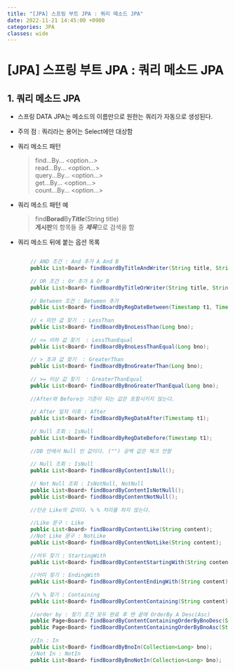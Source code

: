 ```yaml
---
title: "[JPA] 스프링 부트 JPA : 쿼리 메소드 JPA"
date: 2022-11-21 14:45:00 +0900
categories: JPA
classes: wide
---
```


# [JPA] 스프링 부트 JPA : 쿼리 메소드 JPA


## 1. 쿼리 메소드 JPA

- 스프링 DATA JPA는 메소드의 이름만으로 원한는 쿼리가 자동으로 생성된다.

- 주의 점 : 쿼리라는 용어는 Select에만 대상함

- 쿼리 메소드 패턴 
    > find...By... <option...>  
    > read...By... <option...>  
    > query...By... <option...>  
    > get...By... <option...>  
    > count...By... <option...>  

- 쿼리 메소드 패턴 예
    > find**Borad**By***Title***(String title)  
    > **게시판**의 항목들 중 ***제목***으로 검색을 함

- 쿼리 메소드 뒤에 붙는 옵션 목록

    ```java

        // AND 조건 : And 추가 A And B
        public List<Board> findBoardByTitleAndWriter(String title, String writer);
        
        // OR 조건 : Or 추가 A Or B
        public List<Board> findBoardByTitleOrWriter(String title, String writer);
        
        // Between 조건 : Between 추가
        public List<Board> findBoardByRegDateBetween(Timestamp t1, Timestamp t2);
        
        // < 미만 값 찾기  : LessThan
        public List<Board> findBoardByBnoLessThan(Long bno);
        
        // <= 이하 값 찾기  : LessThanEqual
        public List<Board> findBoardByBnoLessThanEqual(Long bno);
        
        // > 초과 값 찾기  : GreaterThan
        public List<Board> findBoardByBnoGreaterThan(Long bno);
        
        // >= 이상 값 찾기  : GreaterThanEqual
        public List<Board> findBoardByBnoGreaterThanEqual(Long bno);
        
        //After와 Before는 기준이 되는 값은 포함시키지 않는다.
        
        // After 일자 이후 : After
        public List<Board> findBoardByRegDateAfter(Timestamp t1);
        
        // Null 조회 : IsNull
        public List<Board> findBoardByRegDateBefore(Timestamp t1);
        
        //DB 안에서 Null 인 값이다. ("") 공백 값은 체크 안함  
        
        // Null 조회 : IsNull
        public List<Board> findBoardByContentIsNull();
        
        // Not Null 조회 : IsNotNull, NotNull
        public List<Board> findBoardByContentIsNotNull();
        public List<Board> findBoardByContentNotNull();
        
        //단순 Like의 값이다. % % 처리를 하지 않는다.
        
        //Like 문구 : Like
        public List<Board> findBoardByContentLike(String content);
        //Not Like 문구 : NotLike
        public List<Board> findBoardByContentNotLike(String content);
        
        //어두 찾기 : StartingWith 
        public List<Board> findBoardByContentStartingWith(String content);
        
        //어미 찾기 : EndingWith 
        public List<Board> findBoardByContentEndingWith(String content);
        
        //% % 찾기 : Containing
        public List<Board> findBoardByContentContaining(String content);
        
        //order by : 찾기 조건 모두 완료 후 맨 끝에 OrderBy A Desc(Asc)
        public Page<Board> findBoardByContentContainingOrderByBnoDesc(String content, Pageable page);
        public Page<Board> findBoardByContentContainingOrderByBnoAsc(String content, Pageable page);
        
        //In : In
        public List<Board> findBoardByBnoIn(Collection<Long> bno);
        //Not In : NotIn
        public List<Board> findBoardByBnoNotIn(Collection<Long> bno);

    ```
